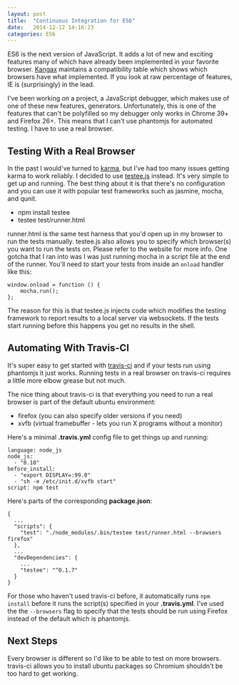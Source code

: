 ```yaml
---
layout: post
title:  "Continuous Integration for ES6"
date:   2014-12-12 14:16:23
categories: ES6
---
```


ES6 is the next version of JavaScript.  It adds a lot of new and exciting
features many of which have already been implemented in your favorite browser.
[Kangax] maintains a compatibility table which shows which browsers have what
implemented.  If you look at raw percentage of features, IE is (surprisingly)
in the lead.

I've been working on a project, a JavaScript debugger, which makes use of one
of these new features, generators.  Unfortunately, this is one of the features
that can't be polyfilled so my debugger only works in Chrome 39+ and Firefox 26+.
This means that I can't use phantomjs for automated testing.  I have to use a
real browser.

## Testing With a Real Browser ##

In the past I would've turned to [karma], but I've had too many issues getting
karma to work reliably.  I decided to use [testee.js] instead. It's very simple
to get up and running.  The best thing about it is that there's no configuration
and you can use it with popular test frameworks such as jasmine, mocha, and qunit.

- npm install testee
- testee test/runner.html

runner.html is the same test harness that you'd open up in my browser to run the
tests manually.  testee.js also allows you to specify which browser(s) you want
to run the tests on.  Please refer to the website for more info.  One gotcha
that I ran into was I was just running mocha in a script file at the end of the
runner.  You'll need to start your tests from inside an `onload` handler like
this:

    window.onload = function () {
        mocha.run();
    };

The reason for this is that testee.js injects code which modifies the testing
framework to report results to a local server via websockets.  If the tests
start running before this happens you get no results in the shell.

## Automating With Travis-CI ##

It's super easy to get started with [travis-ci] and if your tests run using
phantomjs it just works.  Running tests in a real browser on travis-ci requires
a little more elbow grease but not much.

The nice thing about travis-ci is that everything you need to run a real browser
is part of the default ubuntu environment:

- firefox (you can also specify older versions if you need)
- xvfb (virtual framebuffer - lets you run X programs without a monitor)

Here's a minimal __.travis.yml__ config file to get things up and running:

    language: node_js
    node_js:
      - "0.10"
    before_install:
      - "export DISPLAY=:99.0"
      - "sh -e /etc/init.d/xvfb start"
    script: npm test

Here's parts of the corresponding __package.json__:

    {
      ...
      "scripts": {
        "test": "./node_modules/.bin/testee test/runner.html --browsers firefox"
      },
      ...
      "devDependencies": {
        ...
        "testee": "^0.1.7"
      }
    }

For those who haven't used travis-ci before, it automatically runs `npm install`
before it runs the script(s) specified in your __.travis.yml__.  I've used the
the `--browsers` flag to specify that the tests should be run using Firefox
instead of the default which is phantomjs.

## Next Steps ##

Every browser is different so I'd like to be able to test on more browsers.
travis-ci allows you to install ubuntu packages so Chromium shouldn't be too
hard to get working.


[Kangax]:       http://kangax.github.io/compat-table/es6/
[karma]:        http://karma-runner.github.io/0.12/index.html
[testee.js]:    http://daffl.github.io/testee.js/
[travis-ci]:    https://travis-ci.org/
